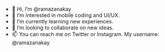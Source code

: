 - 👋 Hi, I’m @ramazanakay
- 👀 I’m interested in mobile coding and UI/UX.
- 🌱 I’m currently learning new experiences.
- 💞️ I’m looking to collaborate on new ideas.
- 📫 You can reach me on Twitter or Instagram. My username: @ramazanakay

<!---
ramazanakay/ramazanakay is a ✨ special ✨ repository because its `README.md` (this file) appears on your GitHub profile.
You can click the Preview link to take a look at your changes.
--->
